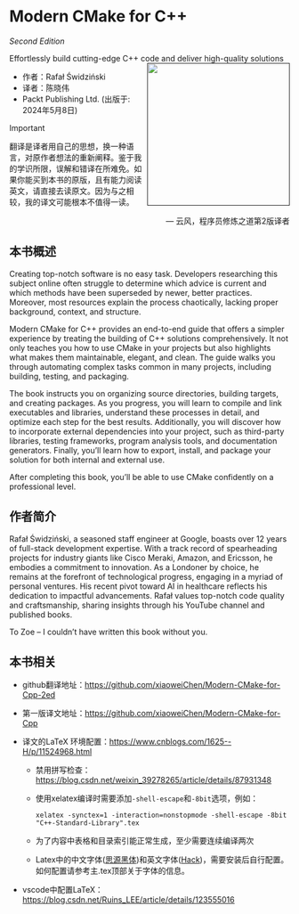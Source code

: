 # Modern CMake for C++  
*Second Edition*  

Effortlessly build cutting-edge C++ code and deliver high-quality
solutions  <a href=""><img src="cover.png" height="256px" align="right"></a>

* 作者：Rafał Świdziński  
* 译者：陈晓伟
* Packt Publishing Ltd. (出版于: 2024年5月8日)

> [!IMPORTANT]
> 翻译是译者用自己的思想，换一种语言，对原作者想法的重新阐释。鉴于我的学识所限，误解和错译在所难免。如果你能买到本书的原版，且有能力阅读英文，请直接去读原文。因为与之相较，我的译文可能根本不值得一读。
>
> <p align="right"> — 云风，程序员修炼之道第2版译者</p>

## 本书概述

Creating top-notch software is no easy task. Developers researching this subject online often struggle to determine which advice is current and which methods have been superseded by newer, better practices. Moreover, most resources explain the process chaotically, lacking proper background, context, and structure.

Modern CMake for C++ provides an end-to-end guide that offers a simpler experience by treating the building of C++ solutions comprehensively. It not only teaches you how to use CMake in your projects but also highlights what makes them maintainable, elegant, and clean. The guide walks you through automating complex tasks common in many projects, including building, testing, and packaging.

The book instructs you on organizing source directories, building targets, and creating packages. As you progress, you will learn to compile and link executables and libraries, understand these processes in detail, and optimize each step for the best results. Additionally, you will discover how to incorporate external dependencies into your project, such as third-party libraries, testing frameworks, program analysis tools, and documentation generators. Finally, you’ll learn how to export, install, and package your solution for both internal and external use.

After completing this book, you’ll be able to use CMake confidently on a professional level.



## 作者简介

Rafał Świdziński, a seasoned staff engineer at Google, boasts over 12 years of full-stack development expertise. With a track record of spearheading projects for industry giants like Cisco Meraki, Amazon, and Ericsson, he embodies a commitment to innovation. As a Londoner by choice, he remains at the forefront of technological progress, engaging in a myriad of personal ventures. His recent pivot toward AI in healthcare reflects his dedication to impactful advancements. Rafał values top-notch code quality and craftsmanship, sharing insights through his YouTube channel and published books.

To Zoe – I couldn’t have written this book without you.



## 本书相关

* github翻译地址：https://github.com/xiaoweiChen/Modern-CMake-for-Cpp-2ed

* 第一版译文地址：https://github.com/xiaoweiChen/Modern-CMake-for-Cpp

* 译文的LaTeX 环境配置：https://www.cnblogs.com/1625--H/p/11524968.html

  * 禁用拼写检查：https://blog.csdn.net/weixin_39278265/article/details/87931348

  * 使用xelatex编译时需要添加`-shell-escape`和`-8bit`选项，例如：

    `xelatex -synctex=1 -interaction=nonstopmode -shell-escape -8bit "C++-Standard-Library".tex`

  * 为了内容中表格和目录索引能正常生成，至少需要连续编译两次

  * Latex中的中文字体([思源黑体](https://github.com/adobe-fonts/source-han-sans))和英文字体([Hack](https://github.com/source-foundry/Hack-windows-installer/releases/tag/v1.6.0))，需要安装后自行配置。如何配置请参考主.tex顶部关于字体的信息。

* vscode中配置LaTeX：https://blog.csdn.net/Ruins_LEE/article/details/123555016

